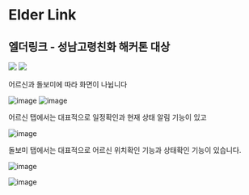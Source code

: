 # Elder Link
## 엘더링크 - 성남고령친화 해커톤 대상 

<img src="https://img.shields.io/badge/Android Studio-3DDC84?style=flat-square&logo=Android Studio&logoColor=white"/></a> <img src="https://img.shields.io/badge/Firebase-FFCA28?style=flat-square&logo=Firebase&logoColor=white"/></a>

<p align="left">
어르신과 돌보미에 따라 화면이 나뉩니다
</p>

![image](https://user-images.githubusercontent.com/60100786/109617476-c74e7880-7b79-11eb-98bc-17e633d60764.png)
![image](https://user-images.githubusercontent.com/60100786/109617297-8eae9f00-7b79-11eb-9cfc-082e8a769311.png)


<p align="left">
어르신 탭에서는 대표적으로 일정확인과 현재 상태 알림 기능이 있고 
</p>

![image](https://user-images.githubusercontent.com/60100786/109797981-8596fe00-7c5d-11eb-8953-f2ad8036fccd.png)


<p align="left">
돌보미 탭에서는 대표적으로 어르신 위치확인 기능과 상태확인 기능이 있습니다.
</p>

![image](https://user-images.githubusercontent.com/60100786/109798100-a95a4400-7c5d-11eb-85d3-900e79216519.png)



![image](https://user-images.githubusercontent.com/60100786/114194858-def3fa80-998a-11eb-884a-b524ee515749.png)
